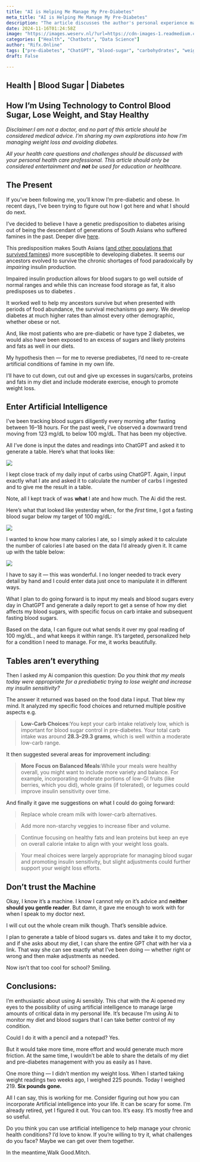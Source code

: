 ```yaml
---
title: "AI is Helping Me Manage My Pre-Diabetes"
meta_title: "AI is Helping Me Manage My Pre-Diabetes"
description: "The article discusses the author's personal experience managing pre-diabetes and weight loss using artificial intelligence (AI) tools. The author attributes their condition to genetic predisposition and outlines a strategy of dietary restriction and exercise to mimic famine conditions. By tracking blood sugar and carbohydrate intake using ChatGPT, the author observes improvements in blood sugar levels and weight loss, demonstrating the potential of AI in personal health management. The author emphasizes the importance of consulting healthcare professionals while highlighting the efficiency and insights gained from using AI for dietary management."
date: 2024-11-16T01:24:58Z
image: "https://images.weserv.nl/?url=https://cdn-images-1.readmedium.com/v2/resize:fit:800/1*oTD6Y3PWBiteGxzYcDhP-w.jpeg"
categories: ["Health", "Chatbots", "Data Science"]
author: "Rifx.Online"
tags: ["pre-diabetes", "ChatGPT", "blood-sugar", "carbohydrates", "weight-loss"]
draft: False

---
```



## Health \| Blood Sugar \| Diabetes





## How I’m Using Technology to Control Blood Sugar, Lose Weight, and Stay Healthy



*Disclaimer:I am not a doctor, and no part of this article should be considered medical advice. I’m sharing my own explorations into how I’m managing weight loss and avoiding diabetes.*

*All your health care questions and challenges should be discussed with your personal health care professional. This article should only be considered entertainment and **not** be used for education or healthcare.*


## The Present

If you’ve been following me, you’ll know I’m pre\-diabetic and obese. In recent days, I’ve been trying to figure out how I got here and what I should do next.

I’ve decided to believe I have a genetic predisposition to diabetes arising out of being the descendant of generations of South Asians who suffered famines in the past. Deeper dive [here](https://readmedium.com/i-finally-understand-why-im-pre-diabetic-and-obese-c9893f4c3187).

This predisposition makes South Asians ([and other populations that survived famines](https://diabetesjournals.org/diabetes/article/61/9/2255/14753/Famine-Exposure-in-the-Young-and-the-Risk-of-Type)) more susceptible to developing diabetes. It seems our ancestors evolved to survive the chronic shortages of food paradoxically by *impairing* insulin production.

Impaired insulin production allows for blood sugars to go well outside of normal ranges and while this can increase food storage as fat, it also predisposes us to diabetes .

It worked well to help my ancestors survive but when presented with periods of food abundance, the survival mechanisms go awry. We develop diabetes at much higher rates than almost every other demographic, whether obese or not.

And, like most patients who are pre\-diabetic or have type 2 diabetes, we would also have been exposed to an excess of sugars and likely proteins and fats as well in our diets.

My hypothesis then — for me to reverse prediabetes, I’d need to re\-create artificial conditions of famine in my own life.

I’ll have to cut down, cut out and give up excesses in sugars/carbs, proteins and fats in my diet and include moderate exercise, enough to promote weight loss.


## Enter Artificial Intelligence

I’ve been tracking blood sugars diligently every morning after fasting between 16–18 hours. For the past week, I’ve observed a downward trend moving from 123 mg/dL to below 100 mg/dL. That has been my objective.

All I’ve done is input the dates and readings into ChatGPT and asked it to generate a table. Here’s what that looks like:

![](https://images.weserv.nl/?url=https://cdn-images-1.readmedium.com/v2/resize:fit:800/1*UenRzbRpeCFUNFbVwtrxkg.png)

I kept close track of my daily input of carbs using ChatGPT. Again, I input exactly what I ate and asked it to calculate the number of carbs I ingested and to give me the result in a table.

Note, all I kept track of was **what** I ate and how much. The Ai did the rest.

Here’s what that looked like yesterday when, for the *first* time, I got a fasting blood sugar below my target of 100 mg/dL:

![](https://images.weserv.nl/?url=https://cdn-images-1.readmedium.com/v2/resize:fit:800/1*4YwDOMk2V7Leo5Wl4_5NGg.png)

I wanted to know how many calories I ate, so I simply asked it to calculate the number of calories I ate based on the data I’d already given it. It came up with the table below:

![](https://images.weserv.nl/?url=https://cdn-images-1.readmedium.com/v2/resize:fit:800/1*AFAm5-SStY04-mQiCShRPg.png)

I have to say it — this was wonderful. I no longer needed to track every detail by hand and I could enter data just once to manipulate it in different ways.

What I plan to do going forward is to input my meals and blood sugars every day in ChatGPT and generate a daily report to get a sense of how my diet affects my blood sugars, with specific focus on carb intake and subsequent fasting blood sugars.

Based on the data, I can figure out what sends it over my goal reading of 100 mg/dL., and what keeps it within range. It’s targeted, personalized help for a condition I need to manage. For me, it works beautifully.


## Tables aren’t everything

Then I asked my Ai companion this question: D*o you think that my meals today were appropriate for a prediabetic trying to lose weight and increase my insulin sensitivity?*

The answer it returned was based on the food data I input. That blew my mind. It analyzed my specific food choices and returned multiple positive aspects e.g.


> **Low\-Carb Choices**:You kept your carb intake relatively low, which is important for blood sugar control in pre\-diabetes. Your total carb intake was around **28\.3–29\.3 grams**, which is well within a moderate low\-carb range.

It then suggested several areas for improvement including:


> **More Focus on Balanced Meals**:While your meals were healthy overall, you might want to include more variety and balance. For example, incorporating moderate portions of low\-GI fruits (like berries, which you did), whole grains (if tolerated), or legumes could improve insulin sensitivity over time.

And finally it gave me suggestions on what I could do going forward:


> Replace whole cream milk with lower\-carb alternatives.


> Add more non\-starchy veggies to increase fiber and volume.


> Continue focusing on healthy fats and lean proteins but keep an eye on overall calorie intake to align with your weight loss goals.


> Your meal choices were largely appropriate for managing blood sugar and promoting insulin sensitivity, but slight adjustments could further support your weight loss efforts.


## Don’t trust the Machine

Okay, I know it’s a machine. I know I cannot rely on it’s advice and **neither should you gentle reader**. But damn, it gave me enough to work with for when I speak to my doctor next.

I will cut out the whole cream milk though. That’s sensible advice.

I plan to generate a table of blood sugars vs. dates and take it to my doctor, and if she asks about my diet, I can share the entire GPT chat with her via a link. That way she can see exactly what I’ve been doing — whether right or wrong and then make adjustments as needed.

Now isn’t that too cool for school? Smiling.


## Conclusions:

I’m enthusiastic about using Ai sensibly. This chat with the Ai opened my eyes to the possibility of using artificial intelligence to manage large amounts of critical data in my personal life. It’s because I’m using Ai to monitor my diet and blood sugars that I can take better control of my condition.

Could I do it with a pencil and a notepad? Yes.

But it would take more time, more effort and would generate much more friction. At the same time, I wouldn’t be able to share the details of my diet and pre\-diabetes management with you as easily as I have.

One more thing — I didn’t mention my weight loss. When I started taking weight readings two weeks ago, I weighed 225 pounds. Today I weighed 219\. **Six pounds gone.**

All I can say, this is working for me. Consider figuring out how you can incorporate Artificial intelligence into your life. It can be scary for some. I’m already retired, yet I figured it out. You can too. It’s easy. It’s mostly free and so useful.

Do you think you can use artificial intelligence to help manage your chronic health conditions? I’d love to know. If you’re willing to try it, what challenges do you face? Maybe we can get over them together.

In the meantime,Walk Good.Mitch.


